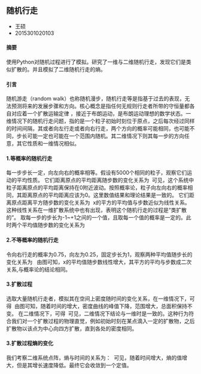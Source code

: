 ## 随机行走
* 王硕
* 2015301020103    
#### 摘要
使用Python对随机过程进行了模拟。研究了一维与二维随机行走，发现它们是类似扩散的。并且模拟了二维随机行走的熵。    
#### 引言
随机游走（random walk）也称随机漫步，随机行走等是指基于过去的表现，无法预测将来的发展步骤和方向。核心概念是指任何无规则行走者所带的守恒量都各自对应着一个扩散运输定律 ，接近于布朗运动，是布朗运动理想的数学状态。一维情况下的随机行走问题，指的是一个粒子初始时刻位于原点，之后每次经过同样的时间间隔，其或者向左行走或者向右行走，两个方向的概率可能相同，也可能不同，步长可能一定也可能在一个范围内随机。其二维情况下则其每一步的方向任意，其它性质和一维情况相似。
    
#### 1.等概率的随机行走
每一步步长一定，向左向右的概率相等。假设有5000个相同的粒子，观察它们运动的平均性质。
它们距离原点的平均距离随步数的变化关系为
![]()
可见，这个系统中粒子距离原点的平均距离保持在0附近波动。按照概率论，粒子向左向右的概率相同，其距离原点的平均距离应该为0。这里数值结果和理论结果是一致的。
它们距离原点距离平方随步数的变化关系为
![]()
x的平方的平均值与步数近似为线性关系。这种线性关系在一维扩散系统中也有出现，表明这个随机行走的过程是“类扩散的”。
取每一步的步长为-1~+1之间的一个值，且取每一个值的概率是一定的。此时两个平均值随步数的变化关系为
![]()
![]()

#### 2.不等概率的随机行走
令向右行走的概率为0.75，向左为0.25，固定步长为1，观察两种平均值随步长的变化关系为
![]()
![]()
由图可知，x的平均值随步数线性增大，其平方的平均与步数成二次关系,与概率论的结论相同。
#### 3.扩散过程
选取大量随机行走者，模拟其在空间上密度随时间的变化关系，在一维情况下，可得
![]()
由图可知，随着时间的增大，密度曲线的峰值下降，范围增大，总面积保持不变。
在二维情况下，可得
![]()
可见，二维情况下结论与一维时是一致的。这种行为符合我们对一个扩散过程的物理直觉，例如初始时刻在某点滴入一定的扩散物，之后扩散物以该点为中心向四方扩散，直到各处的密度相同。
#### 3.扩散过程熵的变化
我们考察二维系统点阵，熵与时间的关系为：
![]()
可见，随着时间增大，熵的值增大，但是其增长速度降低。最终它会收敛到一个定值。
